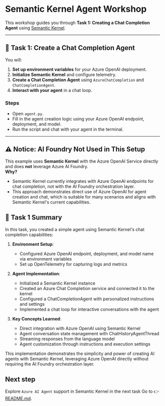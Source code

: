 # Semantic Kernel Agent Workshop

This workshop guides you through **Task 1: Creating a Chat Completion Agent** using [Semantic Kernel](https://github.com/microsoft/semantic-kernel).

---

## 🚦 Task 1: Create a Chat Completion Agent

You will:

1. **Set up environment variables** for your Azure OpenAI deployment.
2. **Initialize Semantic Kernel** and configure telemetry.
3. **Create a Chat Completion Agent** using `AzureChatCompletion` and `ChatCompletionAgent`.
4. **Interact with your agent** in a chat loop.

### Steps

- Open `agent.py`.
- Fill in the agent creation logic using your Azure OpenAI endpoint, deployment, and model.
- Run the script and chat with your agent in the terminal.

---

## ⚠️ Notice: AI Foundry Not Used in This Setup

This example uses **Semantic Kernel** with the Azure OpenAI Service directly and does **not** leverage Azure AI Foundry.  
**Why?**  
- Semantic Kernel currently integrates with Azure OpenAI endpoints for chat completion, not with the AI Foundry orchestration layer.
- This approach demonstrates direct use of Azure OpenAI for agent creation and chat, which is suitable for many scenarios and aligns with Semantic Kernel's current capabilities.

## 📝 Task 1 Summary

In this task, you created a simple agent using Semantic Kernel's chat completion capabilities:

1. **Environment Setup**:
   - Configured Azure OpenAI endpoint, deployment, and model name via environment variables
   - Set up OpenTelemetry for capturing logs and metrics

2. **Agent Implementation**:
   - Initialized a Semantic Kernel instance
   - Created an Azure Chat Completion service and connected it to the kernel
   - Configured a ChatCompletionAgent with personalized instructions and settings
   - Implemented a chat loop for interactive conversations with the agent

3. **Key Concepts Learned**:
   - Direct integration with Azure OpenAI using Semantic Kernel
   - Agent conversation state management with ChatHistoryAgentThread
   - Streaming responses from the language model
   - Agent customization through instructions and execution settings

This implementation demonstrates the simplicity and power of creating AI agents with Semantic Kernel, leveraging Azure OpenAI directly without requiring the AI Foundry orchestration layer.

## Next step

Explore `Azure AI Agent` support in Semantic Kernel in the next task  Go to 👉[README.md](../azure-ai-agent/README.md).